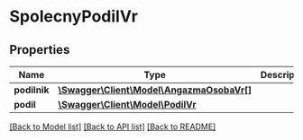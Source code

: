 # SpolecnyPodilVr

## Properties
Name | Type | Description | Notes
------------ | ------------- | ------------- | -------------
**podilnik** | [**\Swagger\Client\Model\AngazmaOsobaVr[]**](AngazmaOsobaVr.md) |  | [optional] 
**podil** | [**\Swagger\Client\Model\PodilVr**](PodilVr.md) |  | [optional] 

[[Back to Model list]](../../README.md#documentation-for-models) [[Back to API list]](../../README.md#documentation-for-api-endpoints) [[Back to README]](../../README.md)

